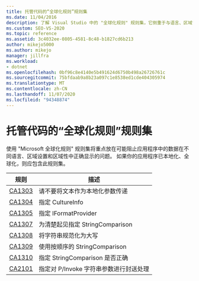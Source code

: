 ```yaml
---
title: 托管代码的“全球化规则”规则集
ms.date: 11/04/2016
description: 了解 Visual Studio 中的 "全球化规则" 规则集，它侧重于与语言、区域设置和区域性相关的问题。 请参阅规则说明。
ms.custom: SEO-VS-2020
ms.topic: reference
ms.assetid: 3c4032ee-0805-4581-8c48-b1827cd6b213
author: mikejo5000
ms.author: mikejo
manager: jillfra
ms.workload:
- dotnet
ms.openlocfilehash: 0bf96c8e4140e5b491624d6750b498a26726761c
ms.sourcegitcommit: 75bfdaab9a8b23a097c1e8538ed1cde404305974
ms.translationtype: MT
ms.contentlocale: zh-CN
ms.lasthandoff: 11/07/2020
ms.locfileid: "94348874"
---
```

# <a name="globalization-rules-rule-set-for-managed-code"></a>托管代码的“全球化规则”规则集

使用 "Microsoft 全球化规则" 规则集将重点放在可能阻止应用程序中的数据在不同语言、区域设置和区域性中正确显示的问题。 如果你的应用程序已本地化、全球化，则应包含此规则集。

|规则|描述|
|----------|-----------------|
|[CA1303](/dotnet/fundamentals/code-analysis/quality-rules/ca1303)|请不要将文本作为本地化参数传递|
|[CA1304](/dotnet/fundamentals/code-analysis/quality-rules/ca1304)|指定 CultureInfo|
|[CA1305](/dotnet/fundamentals/code-analysis/quality-rules/ca1305)|指定 IFormatProvider|
|[CA1307](/dotnet/fundamentals/code-analysis/quality-rules/ca1307)|为清楚起见指定 StringComparison|
|[CA1308](/dotnet/fundamentals/code-analysis/quality-rules/ca1308)|将字符串规范化为大写|
|[CA1309](/dotnet/fundamentals/code-analysis/quality-rules/ca1309)|使用按顺序的 StringComparison|
|[CA1310](/dotnet/fundamentals/code-analysis/quality-rules/ca1310)|指定 StringComparison 是否正确|
|[CA2101](/dotnet/fundamentals/code-analysis/quality-rules/ca2101)|指定对 P/Invoke 字符串参数进行封送处理|
